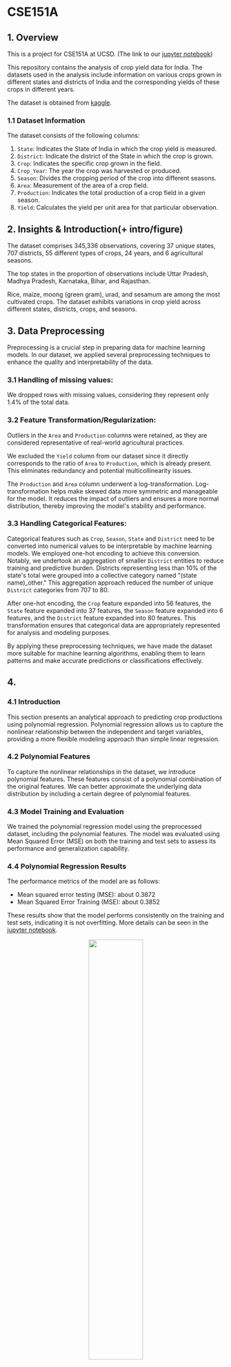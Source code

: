 # CSE151A
## 1. Overview
This is a project for CSE151A at UCSD. (The link to our <a href="https://github.com/xgui17/CSE151A/blob/main/Model%203%20and%20Final%20Submission.ipynb">jupyter notebook</a>)

This repository contains the analysis of crop yield data for India. The datasets used in the analysis include information on various crops grown in different states and districts of India and the corresponding yields of these crops in different years.

The dataset is obtained from <a href=https://www.kaggle.com/datasets/zsinghrahulk/india-crop-yield/data>kaggle</a>.

### 1.1 Dataset Information
The dataset consists of the following columns:

  1. `State`: Indicates the State of India in which the crop yield is measured.
  2. `District`: Indicate the district of the State in which the crop is grown.
  3. `Crop`: Indicates the specific crop grown in the field. 
  4. `Crop_Year`: The year the crop was harvested or produced. 
  5. `Season`: Divides the cropping period of the crop into different seasons. 
  6. `Area`: Measurement of the area of a crop field. 
  7. `Production`: Indicates the total production of a crop field in a given season. 
  8. `Yield`: Calculates the yield per unit area for that particular observation.

## 2. Insights & Introduction(+ intro/figure)

The dataset comprises 345,336 observations, covering 37 unique states, 707 districts, 55 different types of crops, 24 years, and 6 agricultural seasons.

The top states in the proportion of observations include Uttar Pradesh, Madhya Pradesh, Karnataka, Bihar, and Rajasthan.

Rice, maize, moong (green gram), urad, and sesamum are among the most cultivated crops.
The dataset exhibits variations in crop yield across different states, districts, crops, and seasons.

## 3. Data Preprocessing
Preprocessing is a crucial step in preparing data for machine learning models. In our dataset, we applied several preprocessing techniques to enhance the quality and interpretability of the data.

### 3.1 Handling of missing values: 

We dropped rows with missing values, considering they represent only 1.4% of the total data.

### 3.2 Feature Transformation/Regularization:

Outliers in the `Area` and `Production` columns were retained, as they are considered representative of real-world agricultural practices.

We excluded the `Yield` column from our dataset since it directly corresponds to the ratio of `Area` to `Production`, which is already present. This eliminates redundancy and potential multicollinearity issues.

The `Production` and `Area` column underwent a log-transformation. Log-transformation helps make skewed data more symmetric and manageable for the model. It reduces the impact of outliers and ensures a more normal distribution, thereby improving the model's stability and performance.

### 3.3 Handling Categorical Features:

Categorical features such as `Crop`, `Season`, `State` and `District` need to be converted into numerical values to be interpretable by machine learning models. We employed one-hot encoding to achieve this conversion. Notably, we undertook an aggregation of smaller `District` entities to reduce training and predictive burden. Districts representing less than 10% of the state's total were grouped into a collective category named "(state name)_other." This aggregation approach reduced the number of unique `District` categories from 707 to 80.

After one-hot encoding, the `Crop` feature expanded into 56 features, the `State` feature expanded into 37 features, the `Season` feature expanded into 6 features, and the `District` feature expanded into 80 features. This transformation ensures that categorical data are appropriately represented for analysis and modeling purposes.

By applying these preprocessing techniques, we have made the dataset more suitable for machine learning algorithms, enabling them to learn patterns and make accurate predictions or classifications effectively.

## 4. 

### 4.1 Introduction
This section presents an analytical approach to predicting crop productions using polynomial regression. Polynomial regression allows us to capture the nonlinear relationship between the independent and target variables, providing a more flexible modeling approach than simple linear regression.

### 4.2 Polynomial Features
To capture the nonlinear relationships in the dataset, we introduce polynomial features. These features consist of a polynomial combination of the original features. We can better approximate the underlying data distribution by including a certain degree of polynomial features. 

### 4.3 Model Training and Evaluation
We trained the polynomial regression model using the preprocessed dataset, including the polynomial features. The model was evaluated using Mean Squared Error (MSE) on both the training and test sets to assess its performance and generalization capability.

### 4.4 Polynomial Regression Results
The performance metrics of the model are as follows:
- Mean squared error testing (MSE): about 0.3872
- Mean Squared Error Training (MSE): about 0.3852

These results show that the model performs consistently on the training and test sets, indicating it is not overfitting. More details can be seen in the <a href="https://github.com/xgui17/CSE151A/blob/main/Group%20Project%20Milestone%20%233.ipynb">jupyter notebook</a>.

<p align="center">
  <img src="assets/model1_actual_vs_pred.png" width="50%" height="50%">
</p>

<p align="center" style="font-size:85%">
  Figure 1: Actual vs. Predicted Production. It shows the alignment of our model's predictions with the actual `Production` values.
</p>

<p align="center">
  <img src="assets/model1_fitting_graph.png" width="50%" height="50%">
</p>

<p align="center" style="font-size:85%">
  Figure 2: the fitting graph. Our model with 2 interaction terms has improved performance compared to models with fewer interaction terms.
</p>


### 4.5 Conclusion for model 1
The polynomial regression model is the first step in our analysis, allowing us to capture nonlinear relationships and gain insight into the factors that affect crop production. We will further refine and improve the model, such as feature selection, regularization, and exploring other regression models to improve prediction accuracy and deepen our understanding of crop production dynamics.

### 4.6 Future models

In addition to the polynomial regression model discussed earlier, we are considering exploring two other models: dense layer neural networks and random forests.

#### Neural networks with dense layers
Neural networks are powerful models that capture the complexity of nonlinear relationships in data. By using dense layers, neural networks can automatically learn the interactions between features, thus reducing the need for manual feature engineering. This makes them ideal for datasets like ours, where traditional linear models or simple polynomials may not adequately capture underlying patterns. Neural network modeling is flexible and has the potential to improve prediction accuracy.

#### Random Forests
Random Forest is another model we plan to explore further. It is known for its robustness to overfitting and its ability to handle complex interactions between features. Random forests are particularly suitable for datasets with mixed feature types, as they can efficiently handle numeric and categorical variables. In addition, Random Forest can handle high dimensionality due to the single coding of categorical variables, which makes it an ideal candidate model for our dataset.

### 4.7 Evaluation of Data, Labels, and Loss Function

The similarity in performance metrics suggests that the data and labels were sufficiently represented by the training and test datasets. The consistent performance also implies that the data was properly cleaned and preprocessed, including the effective use of one-hot encoding for categorical variables, ensuring that no significant bias or noise was introduced. The choice of Mean Squared Error (MSE) as the loss function appears to have been appropriate for this regression task, as evidenced by the model's ability to generalize well from the training data to unseen data.

## 5. Model 2: Random Forest Regression

### 5.1 Introduction
In this section, we explore the application of Random Forest Regression as a modeling technique for crop production forecasting. Random forest regression is a powerful ensemble learning method capable of capturing complex relationships in data by combining multiple decision trees.

### 5.2 Model Training and Evaluation
We trained the random forest regression model using the first model's processed data and features. The dataset was split into training and test sets to facilitate model evaluation. The model is then fitted to the training data and used to make predictions on the test set.

### 5.3 Random Forest Results
The performance metrics of the model are as follows:
- Mean squared error Testing (MSE): about 0.7894
- Mean Squared Error Training (MSE): about 0.7853

This indicates that the test set has a slightly higher error than the training set, suggesting slight overfitting.

### 5.4 Hyperparameter Tuning
To optimize the performance of the model, we tuned the hyperparameters with 5-fold cross-validation using GridSearchCV. This involved exploring different combinations of hyperparameters, such as the number of estimators and the maximum depth of the tree, to determine the optimal configuration.

### 5.5 Hyperparameter Tuner Results
- Best Parameters: 'max_depth': 15, 'n_estimators': 200
- Best Model Mean Squared Error: 0.5588088610648668

<p align="center">
  <img src="assets/model2_fitting_graph.png" width="50%" height="50%">
</p>

<p align="center" style="font-size:85%">
  Figure 3: the fitting graph of Model 2. Our model after Hyperparameter Tuning has improved performance.
</p>

### 5.6 Conclusion for model 2
The random forest regression model initially exhibited a degree of overfitting, which was reflected in the higher MSE on the test set than on the training set. However, by tuning the hyperparameters, we significantly improved the performance of the model, thereby reducing the MSE on both the training and test sets.

The random forest regression model showed better performance after hyperparameter tuning than the polynomial regression model. Despite encountering runtime issues due to the model's computational complexity, we optimized the model's performance through effective hyperparameter tuning techniques.

To further enhance the random forest regression model, we can explore the dimensionality reduction technique and try to use the ensemble approach to improve the prediction accuracy while solving the runtime limitation problem. In conclusion, the random forest regression model shows better prediction of crop yields. 

### 5.7 Next Model Plan
We plan to use Neural Networks as our next model. Neural networks are good at modeling complex, non-linear relationships between features, which might not be effectively captured by polynomial regression or even random forests, as used in our first two models. Production can be influenced by intricate interactions between various factors, such as area, season, and so on. A neural network's ability to capture these non-linearities could lead to better predictive performance. Additionally, after one-hot encoding of categorical variables, our datasets become high-dimensional. Neural networks are adept at handling high-dimensional data and automatically learning feature representations that are most relevant for prediction, potentially leading to more accurate predictions.

## 6. Model 3: Neural Net

### 6.1 Introduction
In this section, we employ a neural network with dense layers to predict crop production. By analyzing patterns in crop data, we aim to develop a model that can forecast production with high accuracy. Initial models were simplistic, setting the stage for more advanced neural networks and hyperparameter tuning to refine predictions.

### 6.2 Model Training and Evaluation
The model training involved preparing the dataset, defining the architecture with dense layers, and selecting activation functions and optimizers. The use of Keras Tuner facilitated the fine-tuning of hyperparameters. We employed techniques like k-fold cross-validation to ensure that the model's performance was robust across different subsets of data.

### 6.3 Baseline Neural Network
We established a baseline performance for our dataset using a simple neural network model, with parameters selected randomly. We used: three dense layers each featuring 16 neurons utilizing sigmoid activation, and a final output layer tailored for regression. It was compiled with the SGD optimizer, set at a learning rate of 0.1, and trained over 10 epochs with a batch size of 10.

The training process concluded with the baseline model achieving a training MSE of 0.30139625 and a testing MSE of 0.31464802. The close proximity of training and testing errors suggests a well-generalizing model from the outset, underscoring the potential of neural networks in our dataset's context.

### 6.4 Hyperparameter Tuner Results
The trained neural network, optimized through random search and early stopping, demonstrated a high level of accuracy. The hyperparameter tuning concluded with an optimal set of parameters, including:
- Learning rate: 0.001
- Number of nodes per layer: 32
- Activation Function: ReLU activation function
- Optimizer: Adam optimizer

And we got the result:
- Mean squared error Testing (MSE): about 0.202
- Mean Squared Error Training (MSE): about 0.193

<p align="center">
  <img src="assets/model3_fitting_graph.png" width="50%" height="50%">
</p>

<p align="center" style="font-size:85%">
  Figure 4: the fitting graph of Model 3. The performance of our model has improved as number of epochs increases.
</p>

### 6.5 Conclusion for model 3
The model significantly improved the predictive accuracy for crop production compared to initial versions. The success of the model was further confirmed through k-fold cross-validation, ensuring consistent performance across various data segments and bolstering confidence in the model's generalizability. This suggests not only a high level of accuracy but also an ability to adapt to new, unseen data, thereby avoiding common issues such as overfitting and underfitting. 

Future improvements for enhancing model performance include data augmentation, advanced feature engineering, and exploring ensemble methods or more sophisticated neural network architectures. Additionally, integrating external datasets could further improve predictions, making the model an even more powerful tool for agricultural planning and forecasting. These steps will aim to solidify the model's applicability in real-world scenarios, ensuring it can serve as a reliable decision-support tool in agricultural production systems.

